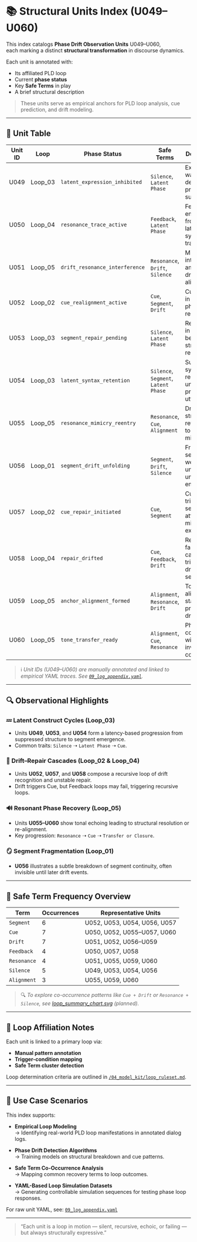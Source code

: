 # 📚 Structural Units Index (U049–U060)

This index catalogs **Phase Drift Observation Units** U049–U060,  
each marking a distinct **structural transformation** in discourse dynamics.

Each unit is annotated with:
- Its affiliated PLD loop  
- Current **phase status**  
- Key **Safe Terms** in play  
- A brief structural description

> These units serve as empirical anchors for PLD loop analysis, cue prediction, and drift modeling.

---

## 🔢 Unit Table

| Unit ID | Loop     | Phase Status                | Safe Terms                            | Description |
|---------|----------|-----------------------------|----------------------------------------|-------------|
| U049    | Loop_03  | `latent_expression_inhibited`   | `Silence`, `Latent Phase`             | Expression was delayed prior to surfacing |
| U050    | Loop_04  | `resonance_trace_active`        | `Feedback`, `Latent Phase`            | Feedback emerged from a latent syntactic trace |
| U051    | Loop_05  | `drift_resonance_interference`  | `Resonance`, `Drift`, `Silence`       | Mimicry introduced ambiguity in drift alignment |
| U052    | Loop_02  | `cue_realignment_active`        | `Cue`, `Segment`, `Drift`             | Cue issued in search of phase reentry |
| U053    | Loop_03  | `segment_repair_pending`        | `Silence`, `Latent Phase`             | Repair held in latency before structural recall |
| U054    | Loop_03  | `latent_syntax_retention`       | `Silence`, `Segment`, `Latent Phase`  | Suppressed syntax remained unvoiced pre-utterance |
| U055    | Loop_05  | `resonance_mimicry_reentry`     | `Resonance`, `Cue`, `Alignment`       | Drifted structure returned via tonal mimicry |
| U056    | Loop_01  | `segment_drift_unfolding`       | `Segment`, `Drift`, `Silence`         | Fragmented segment went unnoticed until drift emerged |
| U057    | Loop_02  | `cue_repair_initiated`          | `Cue`, `Segment`                      | Cue triggered self-repair attempt mid-expression |
| U058    | Loop_04  | `repair_drifted`                | `Cue`, `Feedback`, `Drift`            | Repair failed, causing re-triggered drift sequence |
| U059    | Loop_05  | `anchor_alignment_formed`       | `Alignment`, `Resonance`, `Drift`     | Tonal alignment stabilized previous drift |
| U060    | Loop_05  | `tone_transfer_ready`           | `Alignment`, `Cue`, `Resonance`       | Phase concluded with tone inviting continuation |

> ℹ️ *Unit IDs (U049–U060) are manually annotated and linked to empirical YAML traces. See [`09_log_appendix.yaml`](./09_log_appendix.yaml).*

---

## 🔍 Observational Highlights

### 💤 Latent Construct Cycles (Loop_03)
- Units **U049**, **U053**, and **U054** form a latency-based progression from suppressed structure to segment emergence.
- Common traits: `Silence` ➝ `Latent Phase` ➝ `Cue`.

### 🔁 Drift–Repair Cascades (Loop_02 & Loop_04)
- Units **U052**, **U057**, and **U058** compose a recursive loop of drift recognition and unstable repair.
- Drift triggers Cue, but Feedback loops may fail, triggering recursive loops.

### 🔊 Resonant Phase Recovery (Loop_05)
- Units **U055–U060** show tonal echoing leading to structural resolution or re-alignment.
- Key progression: `Resonance` ➝ `Cue` ➝ `Transfer or Closure`.

### 🪞 Segment Fragmentation (Loop_01)
- **U056** illustrates a subtle breakdown of segment continuity, often invisible until later drift events.

---

## 📌 Safe Term Frequency Overview

| Term         | Occurrences | Representative Units        |
|--------------|-------------|-----------------------------|
| `Segment`    | 6           | U052, U053, U054, U056, U057 |
| `Cue`        | 7           | U050, U052, U055–U057, U060 |
| `Drift`      | 7           | U051, U052, U056–U059        |
| `Feedback`   | 4           | U050, U057, U058             |
| `Resonance`  | 4           | U051, U055, U059, U060       |
| `Silence`    | 5           | U049, U053, U054, U056       |
| `Alignment`  | 3           | U055, U059, U060             |

> 🔍 *To explore co-occurrence patterns like `Cue + Drift` or `Resonance + Silence`, see [loop_summary_chart.svg](./10_diagram/loop_summary_chart.svg) (planned).*

---

## 🧭 Loop Affiliation Notes

Each unit is linked to a primary loop via:
- **Manual pattern annotation**
- **Trigger-condition mapping**
- **Safe Term cluster detection**

Loop determination criteria are outlined in [`/04_model_kit/loop_ruleset.md`](./04_model_kit/loop_ruleset.md).

---

## 🔁 Use Case Scenarios

This index supports:

- **Empirical Loop Modeling**  
  → Identifying real-world PLD loop manifestations in annotated dialog logs.

- **Phase Drift Detection Algorithms**  
  → Training models on structural breakdown and cue patterns.

- **Safe Term Co-Occurrence Analysis**  
  → Mapping common recovery terms to loop outcomes.

- **YAML-Based Loop Simulation Datasets**  
  → Generating controllable simulation sequences for testing phase loop responses.

For raw unit YAML, see: [`09_log_appendix.yaml`](./09_log_appendix.yaml)

---

> “Each unit is a loop in motion — silent, recursive, echoic, or failing — but always structurally expressive.”
